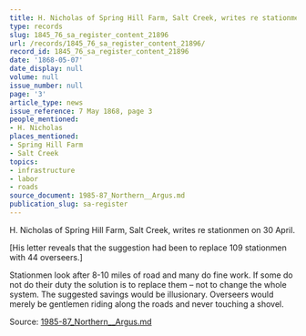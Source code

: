 ```yaml
---
title: H. Nicholas of Spring Hill Farm, Salt Creek, writes re stationmen on 30 April.
type: records
slug: 1845_76_sa_register_content_21896
url: /records/1845_76_sa_register_content_21896/
record_id: 1845_76_sa_register_content_21896
date: '1868-05-07'
date_display: null
volume: null
issue_number: null
page: '3'
article_type: news
issue_reference: 7 May 1868, page 3
people_mentioned:
- H. Nicholas
places_mentioned:
- Spring Hill Farm
- Salt Creek
topics:
- infrastructure
- labor
- roads
source_document: 1985-87_Northern__Argus.md
publication_slug: sa-register
---
```


H. Nicholas of Spring Hill Farm, Salt Creek, writes re stationmen on 30 April.

[His letter reveals that the suggestion had been to replace 109 stationmen with 44 overseers.]

Stationmen look after 8-10 miles of road and many do fine work.  If some do not do their duty the solution is to replace them – not to change the whole system.  The suggested savings would be illusionary.  Overseers would merely be gentlemen riding along the roads and never touching a shovel.

Source: [1985-87_Northern__Argus.md](/downloads/markdown/1985-87_Northern__Argus.md)
